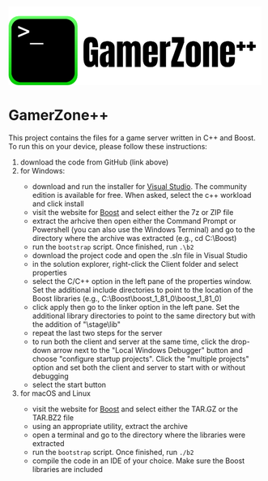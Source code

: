 <img src="https://github.com/nightMoney74767/gamerZone/blob/main/LogoPNG.png" alt="Logo" width=500/>

# GamerZone++
This project contains the files for a game server written in C++ and Boost. To run this on your device, please follow these instructions:
<ol>
    <li>download the code from GitHub (link above)</li>
    <li>for Windows:</li>
    <ul>
      <li>download and run the installer for <a href="https://visualstudio.microsoft.com/downloads/">Visual Studio</a>. The community edition is available for free. When asked, select the c++ workload and click install</li>
      <li>visit the website for <a href="https://www.boost.org/users/download/">Boost</a> and select either the 7z or ZIP file</li>
      <li>extract the arhcive then open either the Command Prompt or Powershell (you can also use the Windows Terminal) and go to the directory where the archive was extracted (e.g., cd C:\Boost)</li>
      <li>run the <code>bootstrap</code> script. Once finished, run <code>.\b2</code></li>
      <li>download the project code and open the .sln file in Visual Studio</li>
      <li>in the solution explorer, right-click the Client folder and select properties</li>
      <li>select the C/C++ option in the left pane of the properties window. Set the additional include directories to point to the location of the Boost libraries (e.g., C:\Boost\boost_1_81_0\boost_1_81_0)</li>
      <li>click apply then go to the linker option in the left pane. Set the additional library directories to point to the same directory but with the addition of "\stage\lib"</li>
      <li>repeat the last two steps for the server</li>
      <li>to run both the client and server at the same time, click the drop-down arrow next to the "Local Windows Debugger" button and choose "configure startup projects". Click the "multiple projects" option and set both the client and server to start with or without debugging</li>
      <li>select the start button</li>
    </ul>
    <li>for macOS and Linux</li>
    <ul>
      <li>visit the website for <a href="https://www.boost.org/users/download/">Boost</a> and select either the TAR.GZ or the TAR.BZ2 file</li>
      <li>using an appropriate utility, extract the archive</li>
      <li>open a terminal and go to the directory where the libraries were extracted</li>
      <li>run the <code>bootstrap</code> script. Once finished, run <code>./b2</code></li>
      <li>compile the code in an IDE of your choice. Make sure the Boost libraries are included</li>
    </ul>
  </ol>
